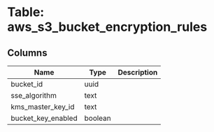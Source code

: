 
# Table: aws_s3_bucket_encryption_rules

## Columns
| Name        | Type           | Description  |
| ------------- | ------------- | -----  |
|bucket_id|uuid||
|sse_algorithm|text||
|kms_master_key_id|text||
|bucket_key_enabled|boolean||
